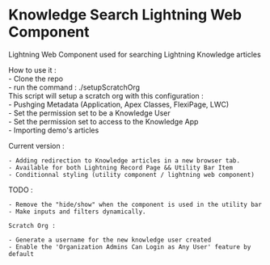 # Knowledge Search Lightning Web Component
Lightning Web Component used for searching Lightning Knowledge articles


How to use it :<br/>
    - Clone the repo<br/>
    - run the command : ./setupScratchOrg<br/>
        This script will setup a scratch org with this configuration :<br/>
            - Pushging Metadata (Application, Apex Classes, FlexiPage, LWC)<br/>
            - Set the permission set to be a Knowledge User<br/>
            - Set the permission set to access to the Knowledge App<br/>
            - Importing demo's articles<br/>

Current version :

    - Adding redirection to Knowledge articles in a new browser tab.
    - Available for both Lightning Record Page && Utility Bar Item
    - Conditionnal styling (utility component / lightning web component)


TODO : 

    - Remove the "hide/show" when the component is used in the utility bar
    - Make inputs and filters dynamically.

    Scratch Org :

    - Generate a username for the new knowledge user created
    - Enable the 'Organization Admins Can Login as Any User' feature by default
    
